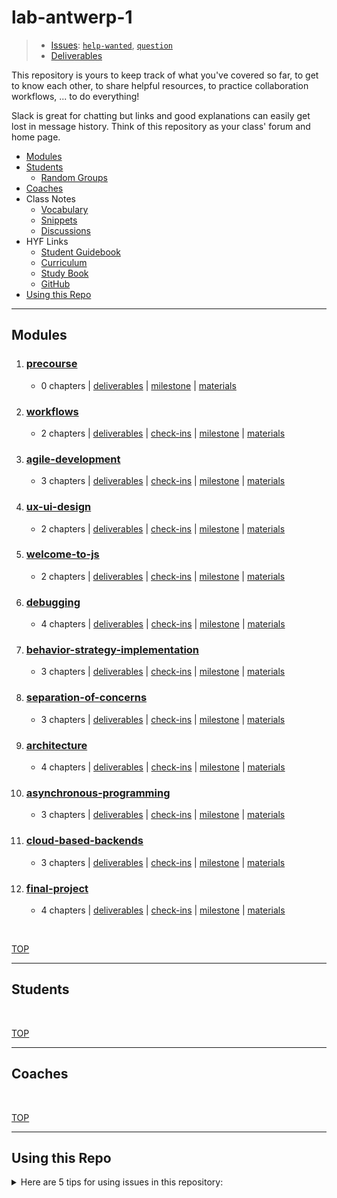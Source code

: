 <!-- BEGIN HEADER -->


# lab-antwerp-1

> - [Issues](https://github.com/HackYourFutureBelgium/lab-antwerp-1/issues): [`help-wanted`](https://github.com/HackYourFutureBelgium/lab-antwerp-1/issues?q=is%3Aopen+label%3Ahelp-wanted), [`question`](https://github.com/HackYourFutureBelgium/lab-antwerp-1/issues?q=is%3Aopen+label%3Aquestion)
> - [Deliverables](https://github.com/HackYourFutureBelgium/lab-antwerp-1/projects/1)



<!-- END HEADER -->

This repository is yours to keep track of what you've covered so far, to get to
know each other, to share helpful resources, to practice collaboration
workflows, ... to do everything!

Slack is great for chatting but links and good explanations can easily get lost
in message history. Think of this repository as your class' forum and home page.

<!-- BEGIN TOC -->


- [Modules](#modules)
- [Students](#students)
  - [Random Groups](https://HackYourFutureBelgium.github.io/lab-antwerp-1/randomizer)
- [Coaches](#coaches)
- Class Notes
  - [Vocabulary](./vocabulary)
  - [Snippets](./snippets)
  - [Discussions](https://github.com/HackYourFutureBelgium/lab-antwerp-1/discussions)
- HYF Links
  - [Student Guidebook](https://home.hackyourfuture.be/students)
  - [Curriculum](https://home.hackyourfuture.be/curriculum)
  - [Study Book](https://hackyourfuture.github.io/study)
  - [GitHub](https://github.com/hackyourfuturebelgium)
- [Using this Repo](#using-this-repo)


<!-- END TOC -->

---

<!-- BEGIN MODULES -->
## Modules

  <ol start="1">

<li><h3><a href="https://home.hackyourfuture.be/curriculum/precourse" style="display: inline">precourse</a></h3>  <ul><li><p>    0 chapters   | <a href="https://github.com/HackYourFutureBelgium/lab-antwerp-1/projects/1?card_filter_query=label%3Adeliverable+milestone%3Aprecourse">deliverables</a>     | <a href="https://github.com/HackYourFutureBelgium/lab-antwerp-1/milestone/1">milestone</a> | <a href="https://github.com/HackYourFutureBelgium/precourse">materials</a>  </p></li></ul></li>
<li><h3><a href="https://home.hackyourfuture.be/curriculum/workflows" style="display: inline">workflows</a></h3>  <ul><li><p>    2 chapters    | <a href="https://github.com/HackYourFutureBelgium/lab-antwerp-1/projects/1?card_filter_query=label%3Adeliverable+milestone%3Aworkflows">deliverables</a>    | <a href="https://github.com/HackYourFutureBelgium/lab-antwerp-1/issues?q=milestone%3Aworkflows+label%3Acheck-in">check-ins</a>     | <a href="https://github.com/HackYourFutureBelgium/lab-antwerp-1/milestone/2">milestone</a> | <a href="https://github.com/HackYourFutureBelgium/workflows">materials</a>  </p></li></ul></li>
<li><h3><a href="https://home.hackyourfuture.be/curriculum/agile-development" style="display: inline">agile-development</a></h3>  <ul><li><p>    3 chapters    | <a href="https://github.com/HackYourFutureBelgium/lab-antwerp-1/projects/1?card_filter_query=label%3Adeliverable+milestone%3Aagile-development">deliverables</a>    | <a href="https://github.com/HackYourFutureBelgium/lab-antwerp-1/issues?q=milestone%3Aagile-development+label%3Acheck-in">check-ins</a>     | <a href="https://github.com/HackYourFutureBelgium/lab-antwerp-1/milestone/3">milestone</a> | <a href="https://github.com/HackYourFutureBelgium/agile-development">materials</a>  </p></li></ul></li>
<li><h3><a href="https://home.hackyourfuture.be/curriculum/ux-ui-design" style="display: inline">ux-ui-design</a></h3>  <ul><li><p>    2 chapters    | <a href="https://github.com/HackYourFutureBelgium/lab-antwerp-1/projects/1?card_filter_query=label%3Adeliverable+milestone%3Aux-ui-design">deliverables</a>    | <a href="https://github.com/HackYourFutureBelgium/lab-antwerp-1/issues?q=milestone%3Aux-ui-design+label%3Acheck-in">check-ins</a>     | <a href="https://github.com/HackYourFutureBelgium/lab-antwerp-1/milestone/4">milestone</a> | <a href="https://github.com/HackYourFutureBelgium/ux-ui-design">materials</a>  </p></li></ul></li>
<li><h3><a href="https://home.hackyourfuture.be/curriculum/welcome-to-js" style="display: inline">welcome-to-js</a></h3>  <ul><li><p>    2 chapters    | <a href="https://github.com/HackYourFutureBelgium/lab-antwerp-1/projects/1?card_filter_query=label%3Adeliverable+milestone%3Awelcome-to-js">deliverables</a>    | <a href="https://github.com/HackYourFutureBelgium/lab-antwerp-1/issues?q=milestone%3Awelcome-to-js+label%3Acheck-in">check-ins</a>     | <a href="https://github.com/HackYourFutureBelgium/lab-antwerp-1/milestone/5">milestone</a> | <a href="https://github.com/HackYourFutureBelgium/welcome-to-js">materials</a>  </p></li></ul></li>
<li><h3><a href="https://home.hackyourfuture.be/curriculum/debugging" style="display: inline">debugging</a></h3>  <ul><li><p>    4 chapters    | <a href="https://github.com/HackYourFutureBelgium/lab-antwerp-1/projects/1?card_filter_query=label%3Adeliverable+milestone%3Adebugging">deliverables</a>    | <a href="https://github.com/HackYourFutureBelgium/lab-antwerp-1/issues?q=milestone%3Adebugging+label%3Acheck-in">check-ins</a>     | <a href="https://github.com/HackYourFutureBelgium/lab-antwerp-1/milestone/6">milestone</a> | <a href="https://github.com/HackYourFutureBelgium/debugging">materials</a>  </p></li></ul></li>
<li><h3><a href="https://home.hackyourfuture.be/curriculum/behavior-strategy-implementation" style="display: inline">behavior-strategy-implementation</a></h3>  <ul><li><p>    3 chapters    | <a href="https://github.com/HackYourFutureBelgium/lab-antwerp-1/projects/1?card_filter_query=label%3Adeliverable+milestone%3Abehavior-strategy-implementation">deliverables</a>    | <a href="https://github.com/HackYourFutureBelgium/lab-antwerp-1/issues?q=milestone%3Abehavior-strategy-implementation+label%3Acheck-in">check-ins</a>     | <a href="https://github.com/HackYourFutureBelgium/lab-antwerp-1/milestone/7">milestone</a> | <a href="https://github.com/HackYourFutureBelgium/behavior-strategy-implementation">materials</a>  </p></li></ul></li>
<li><h3><a href="https://home.hackyourfuture.be/curriculum/separation-of-concerns" style="display: inline">separation-of-concerns</a></h3>  <ul><li><p>    3 chapters    | <a href="https://github.com/HackYourFutureBelgium/lab-antwerp-1/projects/1?card_filter_query=label%3Adeliverable+milestone%3Aseparation-of-concerns">deliverables</a>    | <a href="https://github.com/HackYourFutureBelgium/lab-antwerp-1/issues?q=milestone%3Aseparation-of-concerns+label%3Acheck-in">check-ins</a>     | <a href="https://github.com/HackYourFutureBelgium/lab-antwerp-1/milestone/8">milestone</a> | <a href="https://github.com/HackYourFutureBelgium/separation-of-concerns">materials</a>  </p></li></ul></li>
<li><h3><a href="https://home.hackyourfuture.be/curriculum/architecture" style="display: inline">architecture</a></h3>  <ul><li><p>    4 chapters    | <a href="https://github.com/HackYourFutureBelgium/lab-antwerp-1/projects/1?card_filter_query=label%3Adeliverable+milestone%3Aarchitecture">deliverables</a>    | <a href="https://github.com/HackYourFutureBelgium/lab-antwerp-1/issues?q=milestone%3Aarchitecture+label%3Acheck-in">check-ins</a>     | <a href="https://github.com/HackYourFutureBelgium/lab-antwerp-1/milestone/9">milestone</a> | <a href="https://github.com/HackYourFutureBelgium/architecture">materials</a>  </p></li></ul></li>
<li><h3><a href="https://home.hackyourfuture.be/curriculum/asynchronous-programming" style="display: inline">asynchronous-programming</a></h3>  <ul><li><p>    3 chapters    | <a href="https://github.com/HackYourFutureBelgium/lab-antwerp-1/projects/1?card_filter_query=label%3Adeliverable+milestone%3Aasynchronous-programming">deliverables</a>    | <a href="https://github.com/HackYourFutureBelgium/lab-antwerp-1/issues?q=milestone%3Aasynchronous-programming+label%3Acheck-in">check-ins</a>     | <a href="https://github.com/HackYourFutureBelgium/lab-antwerp-1/milestone/10">milestone</a> | <a href="https://github.com/HackYourFutureBelgium/asynchronous-programming">materials</a>  </p></li></ul></li>
<li><h3><a href="https://home.hackyourfuture.be/curriculum/cloud-based-backends" style="display: inline">cloud-based-backends</a></h3>  <ul><li><p>    3 chapters    | <a href="https://github.com/HackYourFutureBelgium/lab-antwerp-1/projects/1?card_filter_query=label%3Adeliverable+milestone%3Acloud-based-backends">deliverables</a>    | <a href="https://github.com/HackYourFutureBelgium/lab-antwerp-1/issues?q=milestone%3Acloud-based-backends+label%3Acheck-in">check-ins</a>     | <a href="https://github.com/HackYourFutureBelgium/lab-antwerp-1/milestone/11">milestone</a> | <a href="https://github.com/HackYourFutureBelgium/cloud-based-backends">materials</a>  </p></li></ul></li>
<li><h3><a href="https://home.hackyourfuture.be/curriculum/final-project" style="display: inline">final-project</a></h3>  <ul><li><p>    4 chapters    | <a href="https://github.com/HackYourFutureBelgium/lab-antwerp-1/projects/1?card_filter_query=label%3Adeliverable+milestone%3Afinal-project">deliverables</a>    | <a href="https://github.com/HackYourFutureBelgium/lab-antwerp-1/issues?q=milestone%3Afinal-project+label%3Acheck-in">check-ins</a>     | <a href="https://github.com/HackYourFutureBelgium/lab-antwerp-1/milestone/13">milestone</a> | <a href="https://github.com/HackYourFutureBelgium/final-project">materials</a>  </p></li></ul></li>
</ol><br>


[TOP](#lab-antwerp-1)
<!-- END MODULES -->

---

<!-- BEGIN STUDENTS -->
## Students

  <ul  style="list-style-type:none;">

</ul><br>


[TOP](#lab-antwerp-1)
<!-- END STUDENTS -->

---

<!-- BEGIN COACHES -->
## Coaches

  <ul  style="list-style-type:none;">

</ul><br>


[TOP](#lab-antwerp-1)
<!-- END COACHES -->

---

## Using this Repo

<details>
<summary>Here are 5 tips for using issues in this repository:</summary>

### Help Wanted

- **The Template**: If you're blocked on something in an assignment or
  self-study you can use the `help-wanted` template to create a new issue and
  ask for help.
- **The Label**: You can attach the `help-wanted` label to any issue or PR that
  you need help completing. If the code you are blocked on is in another
  repository, you can create a new issue using the `help-wanted` template to
  describe your problem and link to your code.

### Question

- **The Template** Got a question about anything? Go ahead and ask! You can use
  create a new issue using the `question` template to ask your question in a
  clear and structured way.
- **The Label**: Or add the `question` label to any other issue! This can help
  be helpful for searching check-ins or deliverables.

### Check-Ins

> template + label

Each module you will create a new check-in issue. You will use this issue to
keep track of your self-study progress, and to post a check-in comment for each
chapter including:

- **I need help with**
- **What Went Well**
- **What Went Less Well**
- **Lessons Learned**
- **Prep Work** (for the next chapter)

### Deliverable

> template + label

For each project/exercise/assignment (individual or group) you will place a new
issue on the Class Projects board.

- If you are blocked, add the `help-wanted` label
- When you think you're finished, move your issue into the Ready for Review
  column
  - If your assignment is complete, a coach will move it into the Done column
  - Else they will move it to Needs Revision. When you've addressed the feedback
    you can move it back into Ready for Review

### Roll-Calls

Each Sunday before class your coach will create a new Roll Call issue. Leave a
little comment to say hello and let us all know how your week went.

</details>
<br>
